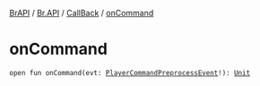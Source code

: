 [BrAPI](../../index.md) / [Br.API](../index.md) / [CallBack](index.md) / [onCommand](./on-command.md)

# onCommand

`open fun onCommand(evt: `[`PlayerCommandPreprocessEvent`](https://hub.spigotmc.org/javadocs/spigot/org/bukkit/event/player/PlayerCommandPreprocessEvent.html)`!): `[`Unit`](https://kotlinlang.org/api/latest/jvm/stdlib/kotlin/-unit/index.html)